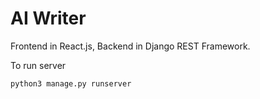 # AI Writer



Frontend in React.js, Backend in Django REST Framework.

To run server

```python3 manage.py runserver```
   
